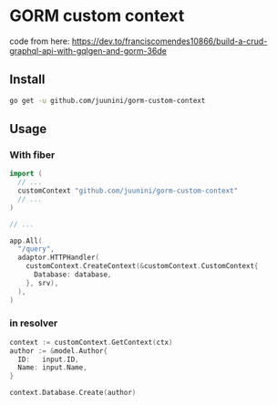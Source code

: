 # GORM custom context

code from here: https://dev.to/franciscomendes10866/build-a-crud-graphql-api-with-gqlgen-and-gorm-36de

## Install

```sh
go get -u github.com/juunini/gorm-custom-context
```

## Usage

### With fiber

```go
import (
  // ...
  customContext "github.com/juunini/gorm-custom-context"
  // ...
)

// ...

app.All(
  "/query",
  adaptor.HTTPHandler(
    customContext.CreateContext(&customContext.CustomContext{
      Database: database,
    }, srv),
  ),
)
```

### in resolver

```go
context := customContext.GetContext(ctx)
author := &model.Author{
  ID:   input.ID,
  Name: input.Name,
}

context.Database.Create(author)
```

